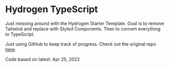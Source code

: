 # Hydrogen TypeScript

Just messing around with the Hydrogen Starter Template. Goal is to remove Tailwind and replace with Styled Components. Then to convert everything to TypeScript.

Just using GitHub to keep track of progress. Check out the original repo [here](https://github.com/Shopify/hydrogen).

Code based on latest: Apr 25, 2022
